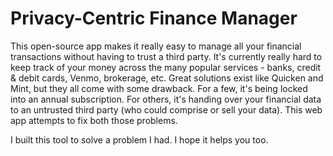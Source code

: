 # Privacy-Centric Finance Manager
This open-source app makes it really easy to manage all your financial transactions without having to trust a third party. It's currently really hard to keep track of your money across the many popular services - banks, credit & debit cards, Venmo, brokerage, etc. Great solutions exist like Quicken and Mint, but they all come with some drawback. For a few, it's being locked into an annual subscription. For others, it's handing over your financial data to an untrusted third party (who could comprise or sell your data). This web app attempts to fix both those problems. 

I built this tool to solve a problem I had. I hope it helps you too.